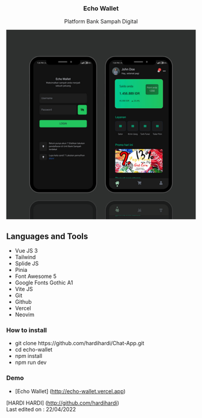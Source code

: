 <h3 align="center">Echo Wallet</h3>
<p align="center">Platform Bank Sampah Digital</p>
<img src="https://github.com/or-abdillh/echo-wallet/blob/main/src/assets/banner.png" />

## Languages and Tools

- Vue JS 3
- Tailwind
- Splide JS
- Pinia
- Font Awesome 5
- Google Fonts Gothic A1
- Vite JS
- Git
- Github
- Vercel
- Neovim

### How to install

- <div>git clone https://github.com/hardihardi/Chat-App.git </div>
- <div>cd echo-wallet
- <div>npm install</div>
- <div>npm run dev</div>
  
### Demo
- [Echo Wallet] (http://echo-wallet.vercel.app)

[HARDI HARDI] (http://github.com/hardihardi)
<br>
Last edited on : 22/04/2022
